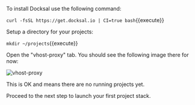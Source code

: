 To install Docksal use the following command:

`curl -fsSL https://get.docksal.io | CI=true bash`{{execute}}

Setup a directory for your projects:

`mkdir ~/projects`{{execute}}

Open the "vhost-proxy" tab. You should see the following image there for now:

![vhost-proxy](http://i.imgur.com/nt9ZFBt.jpg)

This is OK and means there are no running projects yet.

Proceed to the next step to launch your first project stack.
